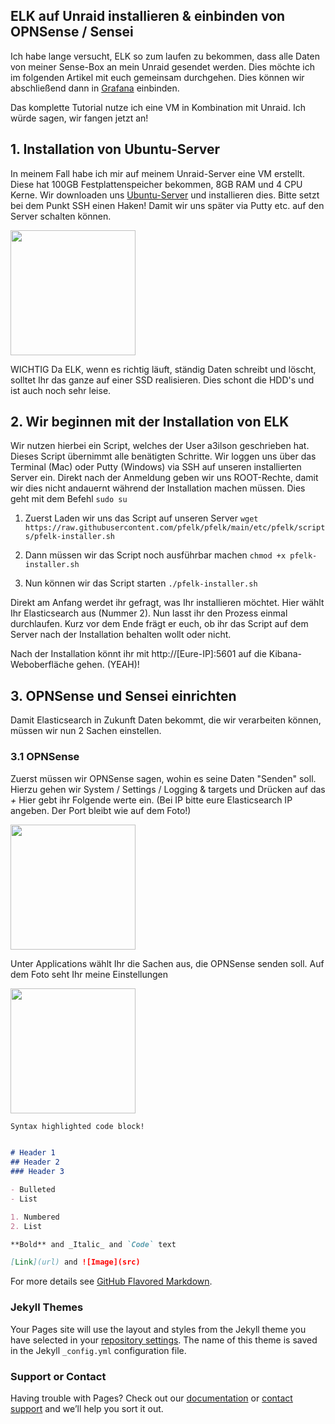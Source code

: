 ## ELK auf Unraid installieren & einbinden von OPNSense / Sensei

Ich habe lange versucht, ELK so zum laufen zu bekommen, dass alle Daten von meiner Sense-Box an mein Unraid gesendet werden. Dies möchte ich im folgenden Artikel mit euch gemeinsam durchgehen. Dies können wir abschließend dann in [Grafana](https://Grafana.com/) einbinden. 

Das komplette Tutorial nutze ich eine VM in Kombination mit Unraid. Ich würde sagen, wir fangen jetzt an!

## 1. Installation von Ubuntu-Server

In meinem Fall habe ich mir auf meinem Unraid-Server eine VM erstellt. Diese hat 100GB Festplattenspeicher bekommen, 8GB RAM und 4 CPU Kerne. Wir downloaden uns [Ubuntu-Server](https://ubuntu.com/download/server) und installieren dies. Bitte setzt bei dem Punkt SSH einen Haken! Damit wir uns später via Putty etc. auf den Server schalten können. 

<img src="https://user-images.githubusercontent.com/79945933/109850031-5a5ae180-7c52-11eb-90dc-fa3484194fb6.png" width="200px" style="display: block; margin: audo;" />


WICHTIG
Da ELK, wenn es richtig läuft, ständig Daten schreibt und löscht, solltet Ihr das ganze auf einer SSD realisieren. Dies schont die HDD's und ist auch noch sehr leise. 

## 2. Wir beginnen mit der Installation von ELK

Wir nutzen hierbei ein Script, welches der User a3ilson geschrieben hat. Dieses Script übernimmt alle benätigten Schritte. Wir loggen uns über das Terminal (Mac) oder Putty (Windows) via SSH auf unseren installierten Server ein. Direkt nach der Anmeldung geben wir uns ROOT-Rechte, damit wir dies nicht andauernt während der Installation machen müssen. Dies geht mit dem Befehl ```sudo su```


1. Zuerst Laden wir uns das Script auf unseren Server
```wget https://raw.githubusercontent.com/pfelk/pfelk/main/etc/pfelk/scripts/pfelk-installer.sh```

2. Dann müssen wir das Script noch ausführbar machen
```chmod +x pfelk-installer.sh```

3. Nun können wir das Script starten
```./pfelk-installer.sh```

Direkt am Anfang werdet ihr gefragt, was Ihr installieren möchtet. Hier wählt Ihr Elasticsearch aus (Nummer 2). Nun lasst ihr den Prozess einmal durchlaufen. Kurz vor dem Ende frägt er euch, ob ihr das Script auf dem Server nach der Installation behalten wollt oder nicht. 

Nach der Installation könnt ihr mit http://[Eure-IP]:5601 auf die Kibana-Weboberfläche gehen. (YEAH)!


## 3. OPNSense und Sensei einrichten 

Damit Elasticsearch in Zukunft Daten bekommt, die wir verarbeiten können, müssen wir nun 2 Sachen einstellen. 

### 3.1 OPNSense 

Zuerst müssen wir OPNSense sagen, wohin es seine Daten "Senden" soll. Hierzu gehen wir System / Settings / Logging & targets und Drücken auf das *+*
Hier gebt ihr Folgende werte ein. (Bei IP bitte eure Elasticsearch IP angeben. Der Port bleibt wie auf dem Foto!)

<img src="https://user-images.githubusercontent.com/79945933/109860290-3d2c1000-7c5e-11eb-861e-13a6322bed88.png" width="200px" style="display: block; margin: audo;" />

Unter Applications wählt Ihr die Sachen aus, die OPNSense senden soll. Auf dem Foto seht Ihr meine Einstellungen

<img src="https://user-images.githubusercontent.com/79945933/109860508-8bd9aa00-7c5e-11eb-913a-5e249512f821.png" width="200px" style="display: block; margin: audo;" />

```markdown
Syntax highlighted code block!


# Header 1
## Header 2
### Header 3

- Bulleted
- List

1. Numbered
2. List

**Bold** and _Italic_ and `Code` text

[Link](url) and ![Image](src)
```

For more details see [GitHub Flavored Markdown](https://guides.github.com/features/mastering-markdown/).

### Jekyll Themes

Your Pages site will use the layout and styles from the Jekyll theme you have selected in your [repository settings](https://github.com/Catrock2021/elk-unraid/settings). The name of this theme is saved in the Jekyll `_config.yml` configuration file.

### Support or Contact

Having trouble with Pages? Check out our [documentation](https://docs.github.com/categories/github-pages-basics/) or [contact support](https://support.github.com/contact) and we’ll help you sort it out.
